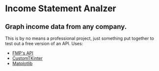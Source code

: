 # Income Statement Analzer

## Graph income data from any company. 

This is by no means a professional project, just something put together to test out a free version of an API.
Uses:
- [FMP's API](https://site.financialmodelingprep.com/developer/docs)
- [CustomTKinter](https://felipetesc.github.io/CtkDocs/#/)
- [Matplotlib](https://matplotlib.org/stable/index.html)
